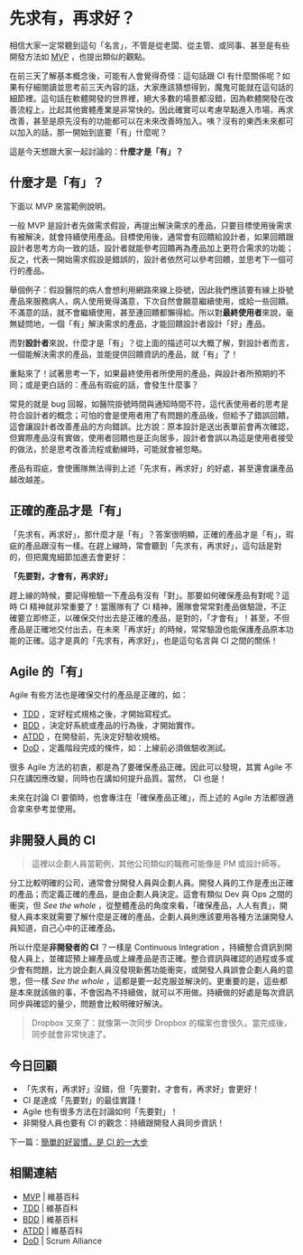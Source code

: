 # 先求有，再求好？

相信大家一定常聽到這句「名言」，不管是從老闆、從主管、或同事、甚至是有些開發方法如 [MVP][] ，也提出類似的觀點。

在前三天了解基本概念後，可能有人會覺得奇怪：這句話跟 CI 有什麼關係呢？如果有仔細閱讀並思考前三天內容的話，大家應該猜想得到，魔鬼可能就在這句話的細節裡。這句話在軟體開發的世界裡，絕大多數的場景都沒錯，因為軟體開發在改善流程上，比起其他實體產業是非常快的。因此確實可以考慮早點進入市場，再求改善，甚至是原先沒有的功能都可以在未來改善時加入。咦？沒有的東西未來都可以加入的話，那一開始到底要「有」什麼呢？

這是今天想跟大家一起討論的：**什麼才是「有」？**

## 什麼才是「有」？

下面以 MVP 來當範例說明。

一般 MVP 是設計者先做需求假設，再提出解決需求的產品，只要目標使用後需求有被解決，就會持續使用產品。目標使用後，通常會有回饋給設計者，如果回饋跟設計者思考方向一致的話，設計者就能參考回饋再為產品加上更符合需求的功能；反之，代表一開始需求假設是錯誤的，設計者依然可以參考回饋，並思考下一個可行的產品。

舉個例子：假設醫院的病人會想利用網路來線上掛號，因此我們應該要有線上掛號產品來服務病人，病人使用覺得滿意，下次自然會願意繼續使用，或給一些回饋。不滿意的話，就不會繼續使用，甚至連回饋都懶得給。所以對**最終使用者**來說，毫無疑問地，一個「有」解決需求的產品，才能回饋設計者設計「好」產品。

而對**設計者**來說，什麼才是「有」？從上面的描述可以大概了解，對設計者而言，一個能解決需求的產品，並能提供回饋資訊的產品，就「有」了！

重點來了！試著思考一下，如果最終使用者所使用的產品，與設計者所預期的不同；或是更白話的：產品有瑕疵的話，會發生什麼事？

常見的就是 bug 回報，如醫院掛號時間與通知時間不符，這代表使用者的思考是符合設計者的概念；可怕的會是使用者用了有問題的產品後，但給予了錯誤回饋，這會讓設計者改善產品的方向錯誤。比方說：原本設計是送出表單前會再次確認，但實際產品沒有實做，使用者回饋也是正向居多，設計者會誤以為這是使用者接受的做法，於是思考改善流程或動線時，可能就會被忽略。

產品有瑕疵，會使團隊無法得到上述「先求有，再求好」的好處，甚至還會讓產品越改越差。

## 正確的產品才是「有」

「先求有，再求好」，那什麼才是「有」？答案很明顯，正確的產品才是「有」，瑕疵的產品跟沒有一樣。在趕上線時，常會聽到「先求有，再求好」，這句話是對的，但把魔鬼細節加進去會更好：

**「先要對，才會有，再求好」**

趕上線的時候，要記得檢驗一下產品有沒有「對」。那要如何確保產品有對呢？這時 CI 精神就非常重要了！當團隊有了 CI 精神，團隊會常常對產品做驗證，不正確要立即修正，以確保交付出去是正確的產品，是對的，「才會有」！甚至，不但產品是正確地交付出去，在未來「再求好」的時候，常常驗證也能保護產品原本功能的正確。這才是真的「先求有，再求好」，也是這句名言與 CI 之間的關係！

## Agile 的「有」

Agile 有些方法也是確保交付的產品是正確的，如：

* [TDD][] ，定好程式規格之後，才開始寫程式。
* [BDD][] ，決定好系統或產品的行為後，才開始實作。
* [ATDD][] ，在開發前，先決定好驗收規格。
* [DoD][] ，定義階段完成的條件，如：上線前必須做驗收測試。

很多 Agile 方法的初衷，都是為了要確保產品正確。因此可以發現，其實 Agile 不只在講因應改變，同時也在講如何提升品質。當然， CI 也是！

未來在討論 CI 要領時，也會專注在「確保產品正確」，而上述的 Agile 方法都很適合拿來參考並使用。

## 非開發人員的 CI

> 這裡以企劃人員當範例，其他公司類似的職務可能像是 PM 或設計師等。

分工比較明確的公司，通常會分開發人員與企劃人員。開發人員的工作是產出正確的產品；而定義正確的產品，是由企劃人員決定。這會有類似 Dev 與 Ops 之間的衝突，但 *See the whole* ，從整體產品的角度來看，「確保產品，人人有責」，開發人員本來就需要了解什麼是正確的產品，企劃人員則應該要用各種方法讓開發人員知道，自己心中的正確產品。

所以什麼是**非開發者的 CI** ？一樣是 Continuous Integration ，持續整合資訊到開發人員上，並確認預上線產品或上線產品是否正確。整合資訊與確認的過程或多或少會有問題，比方說企劃人員沒發現新舊功能衝突，或開發人員誤會企劃人員的意思，但一樣 *See the whole* ，這都是要一起克服並解決的。更重要的是，這些都是本來就該做的事，不會因為不持續做，就可以不用做。持續做的好處是每次資訊同步與確認的量少，問題會比較明確好解決。

> Dropbox 又來了：就像第一次同步 Dropbox 的檔案也會很久。當完成後，同步就會非常快速了。

## 今日回顧

* 「先求有，再求好」沒錯，但「先要對，才會有，再求好」會更好！
* CI 是達成「先要對」的最佳實踐！
* Agile 也有很多方法在討論如何「先要對」！
* 非開發人員也要有 CI 的觀念：持續跟開發人員同步資訊！

下一篇：[簡單的好習慣，是 CI 的一大步][Day 5]

## 相關連結

* [MVP][] | 維基百科
* [TDD][] | 維基百科
* [BDD][] | 維基百科
* [ATDD][] | 維基百科
* [DoD][] | Scrum Alliance

[TDD]: https://en.wikipedia.org/wiki/Test-driven_development
[BDD]: https://en.wikipedia.org/wiki/Behavior-driven_development
[ATDD]: https://en.wikipedia.org/wiki/Acceptance_test%E2%80%93driven_development
[DoD]: https://www.scrumalliance.org/community/articles/2008/september/what-is-definition-of-done-(dod)
[MVP]: https://en.wikipedia.org/wiki/Minimum_viable_product

[Day 5]: /docs/day05.md

